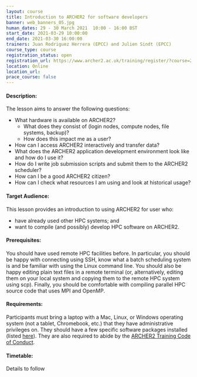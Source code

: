 ```yaml
---
layout: course
title: Introduction to ARCHER2 for software developers
banner: web_banners_05.jpg 
human_dates: 29 - 30 March 2021  10:00 - 16:00 BST
start_date: 2021-03-29 10:00:00
end_date: 2021-03-30 16:00:00
trainers: Juan Rodriguez Herrera (EPCC) and Julien Sindt (EPCC)
course_type: course
registration_status: open
registration_url: https://www.archer2.ac.uk/training/register/?course=210329-software-developers
location: Online
location_url:
prace_course: false
---
```


#### Description:



The lesson aims to answer the following questions:

* What hardware is available on ARCHER2?
    * What does they consist of (login nodes, compute nodes, file systems, backup)?
    * How does this impact me as a user?
* How can I access ARCHER2 interactively and transfer data?
* What does the ARCHER2 application development environment look like and how do I use it?
* How do I write job submission scripts and submit them to the ARCHER2 scheduler?
* How can I be a good ARCHER2 citizen?
* How can I check what resources I am using and look at historical usage?
  

#### Target Audience:

This lesson provides an introduction to using ARCHER2 for user who:

* have already used other HPC systems; and
* want to compile (and possibly) develop HPC software on ARCHER2.

#### Prerequisites:

You should have used remote HPC facilities before. In particular, you should be happy with connecting using SSH, know what a batch scheduling system is and be familiar with using the Linux command line. You should also be happy editing plain text files in a remote terminal (or, alternatively, editing them on your local system and copying them to the remote HPC system using scp). Finally, you should be comfortable with compiling parallel HPC source code that uses MPI and OpenMP.

#### Requirements:

Participants must bring a laptop with a Mac, Linux, or Windows operating system (not a tablet, Chromebook, etc.) that they have administrative privileges on. They should have a few specific software packages installed (listed [here](https://epcced.github.io/archer2-intro-develop/#setup)). They are also required to abide by the [ARCHER2 Training Code of Conduct](../../code-of-conduct/). 


#### Timetable:

Details to follow

<section id="service">

<!-- 

<h2><a name="materials">Course materials</a></h2>



    <div class="row ">	

 		
      <div class="col-xs-6 col-sm-4">
        <a class="ar2_linkbox ar2_linkbox-green" 
          href="https://github.com/EPCCed/archer2-intro-develop">
          <strong>Course materials</strong>         
        </a>
      </div>


  
      <div class="col-xs-6 col-sm-4">
        <a class="ar2_linkbox ar2_linkbox-teal" 
          href="https://pad.archer2.ac.uk/p/210329-software-developers">
          <strong>Course Chat</strong>       
        </a>
      </div>
		

 	</div>
		
-->		
					


<!-- 		
<h2><a name="videos">Videos</a></h2>

<h3>Session 1</h3>

<div>
	<iframe title="Video" width="560" height="315" src="https://www.youtube.com/embed/xxxxxxxxxxx" frameborder="0" allow="accelerometer; autoplay; encrypted-media; gyroscope; picture-in-picture" allowfullscreen></iframe>
</div>

 -->





<!-- 
<h2><a name="feedback">Feedback</a></h2>


    <div class="row ">	

      <div class="col-xs-6 col-sm-4">
        <a class="ar2_linkbox ar2_linkbox-teal" 

           href="../../feedback/?course=210329-software-developers" 
 

		>
          <strong>Feedback</strong><br/>
          Please let us know what was great about this course and anything we can improve
        </a>
      </div>
    </div>
		
 -->		

 
</section>


